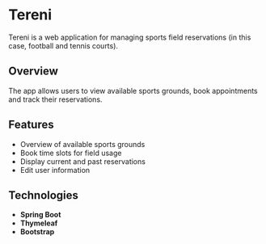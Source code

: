 # Tereni

Tereni is a web application for managing sports field reservations (in this case, football and tennis courts).

## Overview

The app allows users to view available sports grounds, book appointments and track their reservations.

## Features

- Overview of available sports grounds
- Book time slots for field usage
- Display current and past reservations
- Edit user information

## Technologies

- **Spring Boot**
- **Thymeleaf**
- **Bootstrap**
